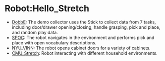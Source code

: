 # Robot:Hello_Stretch

- [DobbE](https://github.com/youliangtan/oxe_contrib/tree/main/pages/datasets/dobbe.md): The demo collector uses the Stick to collect data from 7 tasks, including door/drawer opening/closing, handle grasping, pick and place, and random play data.
- [SPOC](https://github.com/youliangtan/oxe_contrib/tree/main/pages/datasets/spoc.md): The robot navigates in the environment and performs pick and place with open vocabulary descriptions.
- [NYU_VINN](https://github.com/youliangtan/oxe_contrib/tree/main/pages/datasets/nyu_door_opening_surprising_effectiveness.md): The robot opens cabinet doors for a variety of cabinets.
- [CMU_Stretch](https://github.com/youliangtan/oxe_contrib/tree/main/pages/datasets/cmu_stretch.md): Robot interacting with different household environments.